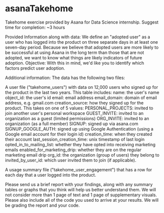 # asanaTakehome
Takehome exercise provided by Asana for Data Science internship. Suggest time for completion: ~3 hours

Provided Information along with data: We define an "adopted user" as a user who has logged into the product on three separate days in at least one seven-day period. Because we believe that adopted users are more likely to be successful at using Asana in the long term than those that are not adopted, we want to know what things are likely indicators of future adoption. 
Objective: With this in mind, we'd like you to identify which factors predict user adoption.

Additional information:
The data has the following two files:
 
A user file ("takehome_users") with data on 12,000 users who signed up for the product in the last two years. This table includes:
  name: the user's name
  object_id: the user's id
  email: email address
  email_domain: domain of email address, e.g. gmail.com
  creation_source: how they signed up for the product. This takes on one of 5 values:
  PERSONAL_PROJECTS: invited to join another user's personal workspace
  GUEST_INVITE: invited to an organization as a guest (limited permissions)
  ORG_INVITE: invited to an organization (as a full member)
  SIGNUP: signed up via asana.com
  SIGNUP_GOOGLE_AUTH: signed up using Google
  Authentication (using a Google email account for their login id)
  creation_time: when they created their account
  last_session_creation_time: unix timestamp of last login
  opted_in_to_mailing_list: whether they have opted into receiving marketing emails
  enabled_for_marketing_drip: whether they are on the regular marketing email drip
  org_id: the organization (group of users) they belong to
  invited_by_user_id: which user invited them to join (if applicable).
 
  A usage summary file ("takehome_user_engagement") that has a row for each day that a user logged into the product.
 
Please send us a brief report with your findings, along with any summary tables or graphs that you think will help us better understand them. We will not consider more than 1 page of text and 1 page of supplementary visuals. Please also include all of the code you used to arrive at your results. We will be grading the report and your code. 
 
